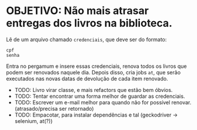 # OBJETIVO: Não mais atrasar entregas dos livros na biblioteca.

Lê de um arquivo chamado `credenciais`, que deve ser do formato:
```
cpf
senha
```
Entra no pergamum e insere essas credenciais, renova todos os livros que podem ser renovados naquele dia. Depois disso, cria jobs `at`, que serão executados nas novas datas de devolução de cada item renovado.

* TODO: Livro virar classe, e mais refactors que estão bem óbvios.
* TODO: Tentar encontrar uma forma melhor de guardar as credenciais.
* TODO: Escrever um e-mail melhor para quando não for possível renovar.(atrasado/precisa ser retornado)
* TODO: Empacotar, para instalar dependências e tal (geckodriver -> selenium, at(?))
